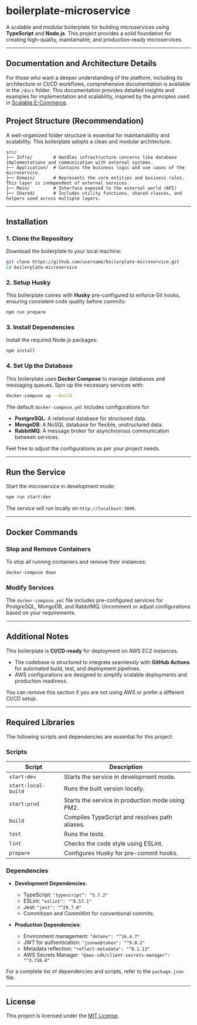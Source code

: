 # boilerplate-microservice

A scalable and modular boilerplate for building microservices using **TypeScript** and **Node.js**. This project provides a solid foundation for creating high-quality, maintainable, and production-ready microservices.  

---

## Documentation and Architecture Details

For those who want a deeper understanding of the platform, including its architecture or CI/CD workflows, comprehensive documentation is available in the `/docs` folder. This documentation provides detailed insights and examples for implementation and scalability, inspired by the principles used in [Scalable E-Commerce](https://github.com/Scalable-E-Commerce/Scalable-E-Commerce).


## Project Structure (Recommendation)  

A well-organized folder structure is essential for maintainability and scalability. This boilerplate adopts a clean and modular architecture:  

```
src/  
├── Infra/        # Handles infrastructure concerns like database implementations and communication with external systems.  
├── Application/  # Contains the business logic and use cases of the microservice.  
├── Domain/       # Represents the core entities and business rules. This layer is independent of external services.
├── Main/         # Interface exposed to the external world (API)
├── Shared/       # Includes utility functions, shared classes, and helpers used across multiple layers.  
```  

---

## Installation  

### 1. Clone the Repository  

Download the boilerplate to your local machine:  

```bash  
git clone https://github.com/username/boilerplate-microservice.git  
cd boilerplate-microservice  
```  

### 2. Setup Husky  

This boilerplate comes with **Husky** pre-configured to enforce Git hooks, ensuring consistent code quality before commits:  

```bash  
npm run prepare  
```  

### 3. Install Dependencies  

Install the required Node.js packages:  

```bash  
npm install  
```  

### 4. Set Up the Database  

This boilerplate uses **Docker Compose** to manage databases and messaging queues. Spin up the necessary services with:  

```bash  
docker-compose up --build  
```  

The default `docker-compose.yml` includes configurations for:  

- **PostgreSQL**: A relational database for structured data.  
- **MongoDB**: A NoSQL database for flexible, unstructured data.  
- **RabbitMQ**: A message broker for asynchronous communication between services.  

Feel free to adjust the configurations as per your project needs.  

---

## Run the Service  

Start the microservice in development mode:  

```bash  
npm run start:dev  
```  

The service will run locally on `http://localhost:3000`.  

---

## Docker Commands  

### Stop and Remove Containers  

To stop all running containers and remove their instances:  

```bash  
docker-compose down  
```  

### Modify Services  

The `docker-compose.yml` file includes pre-configured services for PostgreSQL, MongoDB, and RabbitMQ. Uncomment or adjust configurations based on your requirements.  

---

## Additional Notes  

This boilerplate is **CI/CD-ready** for deployment on AWS EC2 instances.  

- The codebase is structured to integrate seamlessly with **GitHub Actions** for automated build, test, and deployment pipelines.  
- AWS configurations are designed to simplify scalable deployments and production readiness.  

You can remove this section if you are not using AWS or prefer a different CI/CD setup.  

---

## Required Libraries  

The following scripts and dependencies are essential for this project:  

### **Scripts**  

| Script              | Description                                   |  
|---------------------|-----------------------------------------------|  
| `start:dev`         | Starts the service in development mode.       |  
| `start:local-build` | Runs the built version locally.               |  
| `start:prod`        | Starts the service in production mode using PM2. |  
| `build`             | Compiles TypeScript and resolves path aliases. |  
| `test`              | Runs the tests.                              |  
| `lint`              | Checks the code style using ESLint.          |  
| `prepare`           | Configures Husky for pre-commit hooks.       |  

### **Dependencies**  

- **Development Dependencies**:  
  - TypeScript: `"typescript": "5.7.2"`  
  - ESLint: `"eslint": "^8.57.1"`  
  - Jest: `"jest": "^29.7.0"`  
  - Commitizen and Commitlint for conventional commits.  

- **Production Dependencies**:  
  - Environment management: `"dotenv": "^16.4.7"`  
  - JWT for authentication: `"jsonwebtoken": "^9.0.2"`  
  - Metadata reflection: `"reflect-metadata": "^0.1.13"`  
  - AWS Secrets Manager: `"@aws-sdk/client-secrets-manager": "^3.716.0"`  

For a complete list of dependencies and scripts, refer to the `package.json` file.  

---

## License  

This project is licensed under the [MIT License](LICENSE).  
